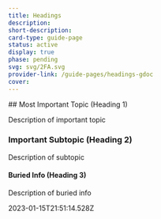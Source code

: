 ```yaml
---
title: Headings
description: 
short-description: 
card-type: guide-page
status: active
display: true
phase: pending
svg: svg/2FA.svg
provider-link: /guide-pages/headings-gdoc
cover: 
---
```

<div class="content-section">
<div class="section-container" markdown="1">
## Most Important Topic (Heading 1)


Description of important topic

### Important Subtopic (Heading 2)


Description of subtopic

#### Buried Info (Heading 3)


Description of buried info
</div>
</div> 2023-01-15T21:51:14.528Z